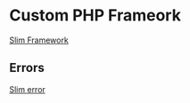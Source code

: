 # Custom PHP Frameork

[Slim Framework](https://www.slimframework.com/)


## Errors
[Slim error](https://github.com/selective-php/basepath)
